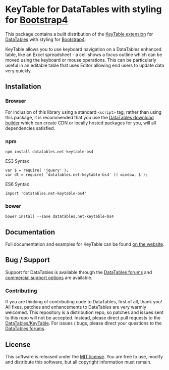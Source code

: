 # KeyTable for DataTables with styling for [Bootstrap4](https://getbootstrap.com/docs/4.6/getting-started/introduction/)

This package contains a built distribution of the [KeyTable extension](https://datatables.net/extensions/keytable) for [DataTables](https://datatables.net/) with styling for [Bootstrap4](https://getbootstrap.com/docs/4.6/getting-started/introduction/).

KeyTable allows you to use keyboard navigation on a DataTables enhanced table, like an Excel spreadsheet - a cell shows a focus outline which can be moved using the keyboard or mouse operations. This can be particularly useful in an editable table that uses Editor allowing end users to update data very quickly.


## Installation

### Browser

For inclusion of this library using a standard `<script>` tag, rather than using this package, it is recommended that you use the [DataTables download builder](//datatables.net/download) which can create CDN or locally hosted packages for you, will all dependencies satisfied.

### npm

```
npm install datatables.net-keytable-bs4
```

ES3 Syntax
```
var $ = require( 'jquery' );
var dt = require( 'datatables.net-keytable-bs4' )( window, $ );
```

ES6 Syntax
```
import 'datatables.net-keytable-bs4'
```

### bower

```
bower install --save datatables.net-keytable-bs4
```



## Documentation

Full documentation and examples for KeyTable can be found [on the website](https://datatables.net/extensions/keytable).


## Bug / Support

Support for DataTables is available through the [DataTables forums](//datatables.net/forums) and [commercial support options](//datatables.net/support) are available.


### Contributing

If you are thinking of contributing code to DataTables, first of all, thank you! All fixes, patches and enhancements to DataTables are very warmly welcomed. This repository is a distribution repo, so patches and issues sent to this repo will not be accepted. Instead, please direct pull requests to the [DataTables/KeyTable](http://github.com/DataTables/KeyTable). For issues / bugs, please direct your questions to the [DataTables forums](//datatables.net/forums).


## License

This software is released under the [MIT license](//datatables.net/license). You are free to use, modify and distribute this software, but all copyright information must remain.

